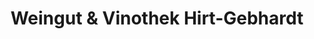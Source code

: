---
title: "Weingut & Vinothek Hirt-Gebhardt"
url: /eltville-am-rhein/weingut-und-vinothek-hirt-gebhardt/
shop: Spirituosen
---